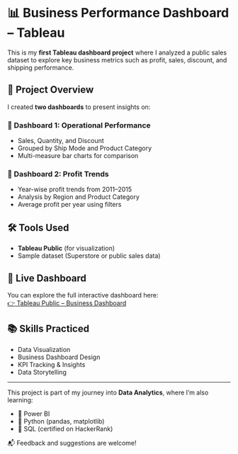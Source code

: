 # 📊 Business Performance Dashboard – Tableau

This is my **first Tableau dashboard project** where I analyzed a public sales dataset to explore key business metrics such as profit, sales, discount, and shipping performance.

## 📌 Project Overview

I created **two dashboards** to present insights on:

### 🔹 Dashboard 1: Operational Performance
- Sales, Quantity, and Discount
- Grouped by Ship Mode and Product Category
- Multi-measure bar charts for comparison

### 🔹 Dashboard 2: Profit Trends
- Year-wise profit trends from 2011–2015
- Analysis by Region and Product Category
- Average profit per year using filters

## 🛠 Tools Used
- **Tableau Public** (for visualization)
- Sample dataset (Superstore or public sales data)

## 🔗 Live Dashboard
You can explore the full interactive dashboard here:  
[👉 Tableau Public – Business Dashboard](https://public.tableau.com/app/profile/parth.deshmukh3802/viz/Project1_17514526705170/Sales)

## 📚 Skills Practiced
- Data Visualization
- Business Dashboard Design
- KPI Tracking & Insights
- Data Storytelling

---

This project is part of my journey into **Data Analytics**, where I’m also learning:
- 📘 Power BI
- 🐍 Python (pandas, matplotlib)
- 🧮 SQL (certified on HackerRank)

📬 Feedback and suggestions are welcome!
